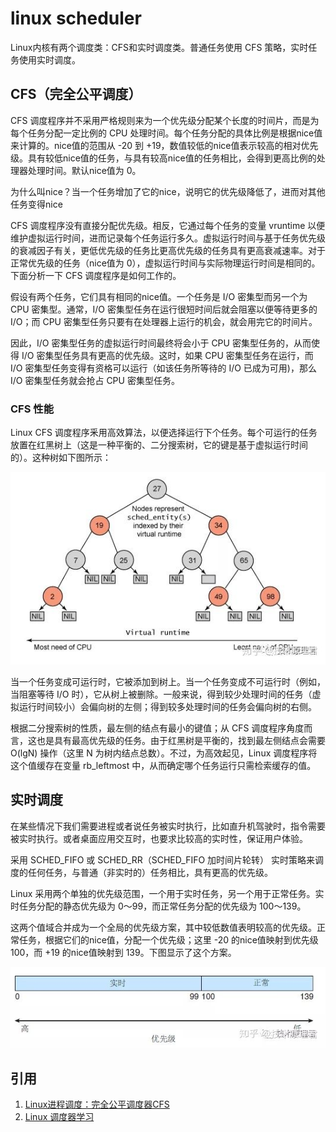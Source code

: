 # linux scheduler

Linux内核有两个调度类：CFS和实时调度类。普通任务使用 CFS 策略，实时任务使用实时调度。

## CFS（完全公平调度）

CFS 调度程序并不采用严格规则来为一个优先级分配某个长度的时间片，而是为每个任务分配一定比例的 CPU 处理时间。每个任务分配的具体比例是根据nice值来计算的。nice值的范围从 -20 到 +19，数值较低的nice值表示较高的相对优先级。具有较低nice值的任务，与具有较高nice值的任务相比，会得到更高比例的处理器处理时间。默认nice值为 0。

为什么叫nice？当一个任务增加了它的nice，说明它的优先级降低了，进而对其他任务变得nice

CFS 调度程序没有直接分配优先级。相反，它通过每个任务的变量 vruntime 以便维护虚拟运行时间，进而记录每个任务运行多久。虚拟运行时间与基于任务优先级的衰减因子有关，更低优先级的任务比更高优先级的任务具有更高衰减速率。对于正常优先级的任务（nice值为 0），虚拟运行时间与实际物理运行时间是相同的。下面分析一下 CFS 调度程序是如何工作的。

假设有两个任务，它们具有相同的nice值。一个任务是 I/O 密集型而另一个为 CPU 密集型。通常，I/O 密集型任务在运行很短时间后就会阻塞以便等待更多的 I/O；而 CPU 密集型任务只要有在处理器上运行的机会，就会用完它的时间片。

因此，I/O 密集型任务的虚拟运行时间最终将会小于 CPU 密集型任务的，从而使得 I/O 密集型任务具有更高的优先级。这时，如果 CPU 密集型任务在运行，而 I/O 密集型任务变得有资格可以运行（如该任务所等待的 I/O 已成为可用)，那么 I/O 密集型任务就会抢占 CPU 密集型任务。

### CFS 性能

Linux CFS 调度程序釆用高效算法，以便选择运行下个任务。每个可运行的任务放置在红黑树上（这是一种平衡的、二分搜索树，它的键是基于虚拟运行时间的）。这种树如下图所示：

![](images/linux_scheduler/2.jpg)

当一个任务变成可运行时，它被添加到树上。当一个任务变成不可运行时（例如，当阻塞等待 I/O 时），它从树上被删除。一般来说，得到较少处理时间的任务（虚拟运行时间较小）会偏向树的左侧；得到较多处理时间的任务会偏向树的右侧。

根据二分搜索树的性质，最左侧的结点有最小的键值；从 CFS 调度程序角度而言，这也是具有最高优先级的任务。由于红黑树是平衡的，找到最左侧结点会需要 O(lgN) 操作（这里 N 为树内结点总数）。不过，为高效起见，Linux 调度程序将这个值缓存在变量 rb_leftmost 中，从而确定哪个任务运行只需检索缓存的值。

## 实时调度

在某些情况下我们需要进程或者说任务被实时执行，比如直升机驾驶时，指令需要被实时执行。或者桌面应用交互时，也要求比较高的实时性，保证用户体验。

采用 SCHED_FIFO 或 SCHED_RR（SCHED_FIFO 加时间片轮转） 实时策略来调度的任何任务，与普通（非实时的）任务相比，具有更高的优先级。

Linux 采用两个单独的优先级范围，一个用于实时任务，另一个用于正常任务。实时任务分配的静态优先级为 0〜99，而正常任务分配的优先级为 100〜139。

这两个值域合并成为一个全局的优先级方案，其中较低数值表明较高的优先级。正常任务，根据它们的nice值，分配一个优先级；这里 -20 的nice值映射到优先级 100，而 +19 的nice值映射到 139。下图显示了这个方案。

![](images/linux_scheduler/1.jpg)

## 引用

1. [Linux进程调度：完全公平调度器CFS](https://zhuanlan.zhihu.com/p/72754729)
1. [Linux 调度器学习](https://zhuanlan.zhihu.com/p/95876285)